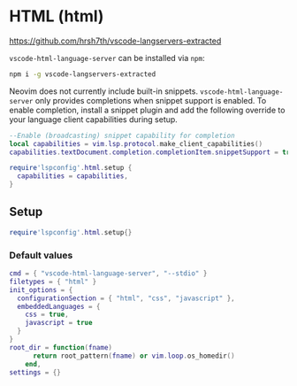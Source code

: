 # HTML (html)

https://github.com/hrsh7th/vscode-langservers-extracted

`vscode-html-language-server` can be installed via `npm`:
```sh
npm i -g vscode-langservers-extracted
```

Neovim does not currently include built-in snippets. `vscode-html-language-server` only provides completions when snippet support is enabled.
To enable completion, install a snippet plugin and add the following override to your language client capabilities during setup.

```lua
--Enable (broadcasting) snippet capability for completion
local capabilities = vim.lsp.protocol.make_client_capabilities()
capabilities.textDocument.completion.completionItem.snippetSupport = true

require'lspconfig'.html.setup {
  capabilities = capabilities,
}
```


## Setup

```lua
require'lspconfig'.html.setup{}
```


### Default values

```lua
cmd = { "vscode-html-language-server", "--stdio" }
filetypes = { "html" }
init_options = {
  configurationSection = { "html", "css", "javascript" },
  embeddedLanguages = {
    css = true,
    javascript = true
  }
}
root_dir = function(fname)
      return root_pattern(fname) or vim.loop.os_homedir()
    end,
settings = {}
```




